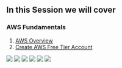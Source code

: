 
## In this Session we will cover ## 
### AWS Fundamentals ###


1. [AWS Overview](https://d0.awsstatic.com/whitepapers/aws-overview.pdf)
2. [Create AWS Free Tier Account](https://aws.amazon.com/free/)


[![](http://img.youtube.com/vi/mZ5H8sn_2ZI/0.jpg)](http://www.youtube.com/watch?v=mZ5H8sn_2ZI "")
[![](http://img.youtube.com/vi/r4YIdn2eTm4/0.jpg)](http://www.youtube.com/watch?v=r4YIdn2eTm4 "")
[![](http://img.youtube.com/vi/0iQBAss5u38/0.jpg)](http://www.youtube.com/watch?v=0iQBAss5u38 "")
[![](http://img.youtube.com/vi/qcY-uiEHhn0/0.jpg)](http://www.youtube.com/watch?v=qcY-uiEHhn0 "")
[![](http://img.youtube.com/vi/ubCNZRNjhyo/0.jpg)](http://www.youtube.com/watch?v=ubCNZRNjhyo "")
[![](http://img.youtube.com/vi/IT1X42D1KeA/0.jpg)](http://www.youtube.com/watch?v=IT1X42D1KeA "")
